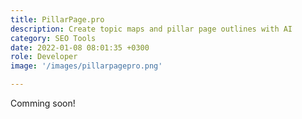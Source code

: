 ```yaml
---
title: PillarPage.pro
description: Create topic maps and pillar page outlines with AI
category: SEO Tools
date: 2022-01-08 08:01:35 +0300
role: Developer
image: '/images/pillarpagepro.png'

---
```


Comming soon!



